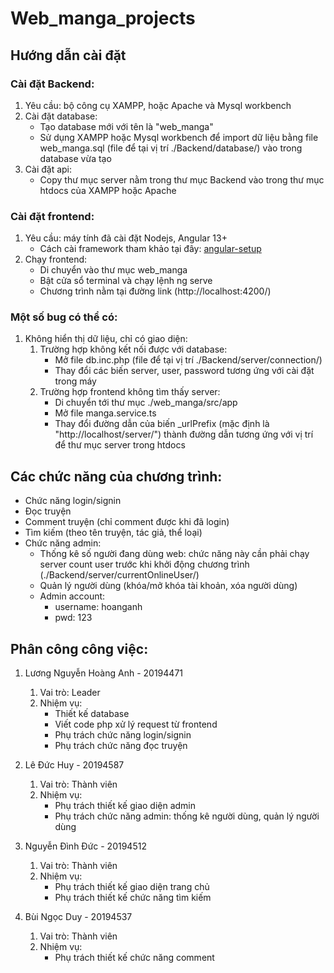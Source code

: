 # Web_manga_projects
## Hướng dẫn cài đặt
### Cài đặt Backend:
1. Yêu cầu: bộ công cụ XAMPP, hoặc Apache và Mysql workbench
2. Cài đặt database:
	- Tạo database mới với tên là "web_manga"
	- Sử dụng XAMPP hoặc Mysql workbench để import dữ liệu bằng file web_manga.sql (file để tại vị trí ./Backend/database/) vào trong database vừa tạo
3. Cài đặt api:
	- Copy thư mục server nằm trong thư mục Backend vào trong thư mục htdocs của XAMPP hoặc Apache

### Cài đặt frontend:
1. Yêu cầu: máy tính đã cài đặt Nodejs, Angular 13+
	- Cách cài framework  tham khảo tại đây: [angular-setup](https://angular.io/guide/setup-local)
2. Chạy frontend:
	- Di chuyển vào thư mục web_manga
	- Bật cửa sổ terminal và chạy lệnh ng serve
	- Chương trình nằm tại đường link (http://localhost:4200/)

### Một số bug có thể có:
1. Không hiển thị dữ liệu, chỉ có giao diện:
	1. Trường hợp không kết nối được với database:
		- Mở file db.inc.php (file để tại vị trí ./Backend/server/connection/)
		- Thay đổi các biến server, user, password tương ứng với cài đặt trong máy
	2. Trường hợp frontend không tìm thấy server:
		- Di chuyển tới thư mục ./web_manga/src/app
		- Mở file manga.service.ts
		- Thay đổi đường dẫn của biến _urlPrefix (mặc định là "http://localhost/server/") thành đường dẫn tương ứng với vị trí để thư mục server trong htdocs

## Các chức năng của chương trình:
- Chức năng login/signin
- Đọc truyện
- Comment truyện (chỉ comment được khi đã login)
- Tìm kiếm (theo tên truyện, tác giả, thể loại)
- Chức năng admin:
	- Thống kê số người đang dùng web: chức năng này cần phải chạy server count user trước khi khởi động chương trình (./Backend/server/currentOnlineUser/)
	- Quản lý người dùng (khóa/mở khóa tài khoản, xóa người dùng)
	- Admin account: 
		- username: hoanganh 
		- pwd: 123

## Phân công công việc:
1. Lương Nguyễn Hoàng Anh - 20194471
	1. Vai trò: Leader
	2. Nhiệm vụ:
		- Thiết kế database
		- Viết code php xử lý request từ frontend
		- Phụ trách chức năng login/signin
		- Phụ trách chức năng đọc truyện

2. Lê Đức Huy - 20194587
	1. Vai trò: Thành viên
	2. Nhiệm vụ:
		- Phụ trách thiết kế giao diện admin
		- Phụ trách chức năng admin: thống kê người dùng, quản lý người dùng

3. Nguyễn Đình Đức - 20194512
	1. Vai trò: Thành viên
	2. Nhiệm vụ:
		- Phụ trách thiết kế giao diện trang chủ
		- Phụ trách thiết kế chức năng tìm kiếm

4. Bùi Ngọc Duy - 20194537
	1. Vai trò: Thành viên
	2. Nhiệm vụ:
		- Phụ trách thiết kế chức năng comment